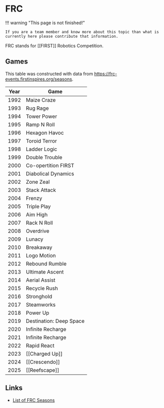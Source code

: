 # FRC

!!! warning "This page is not finished!"

    If you are a team member and know more about this topic than what is currently here please contribute that information.

FRC stands for [[FIRST]] Robotics Competition.

## Games

This table was constructed with data from <https://frc-events.firstinspires.org/seasons>.

| Year | Game                    |
| ---- | ----------------------- |
| 1992 | Maize Craze             |
| 1993 | Rug Rage                |
| 1994 | Tower Power             |
| 1995 | Ramp N Roll             |
| 1996 | Hexagon Havoc           |
| 1997 | Toroid Terror           |
| 1998 | Ladder Logic            |
| 1999 | Double Trouble          |
| 2000 | Co-opertition FIRST     |
| 2001 | Diabolical Dynamics     |
| 2002 | Zone Zeal               |
| 2003 | Stack Attack            |
| 2004 | Frenzy                  |
| 2005 | Triple Play             |
| 2006 | Aim High                |
| 2007 | Rack N Roll             |
| 2008 | Overdrive               |
| 2009 | Lunacy                  |
| 2010 | Breakaway               |
| 2011 | Logo Motion             |
| 2012 | Rebound Rumble          |
| 2013 | Ultimate Ascent         |
| 2014 | Aerial Assist           |
| 2015 | Recycle Rush            |
| 2016 | Stronghold              |
| 2017 | Steamworks              |
| 2018 | Power Up                |
| 2019 | Destination: Deep Space |
| 2020 | Infinite Recharge       |
| 2021 | Infinite Recharge       |
| 2022 | Rapid React             |
| 2023 | [[Charged Up]]          |
| 2024 | [[Crescendo]]           |
| 2025 | [[Reefscape]]           |


## Links

- [List of FRC Seasons](https://frc-events.firstinspires.org/seasons)